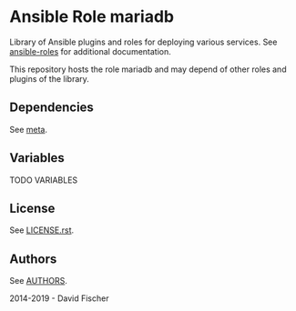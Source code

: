 # Ansible Role mariadb

Library of Ansible plugins and roles for deploying various services.
See [ansible-roles](https://github.com/davidfischer-ch/ansible-roles) for additional documentation.

This repository hosts the role mariadb and may depend of other roles and plugins of the library.

## Dependencies

See [meta](meta/main.yml).

## Variables

TODO VARIABLES

## License

See [LICENSE.rst](LICENSE.rst).

## Authors

See [AUTHORS](AUTHORS).

2014-2019 - David Fischer
